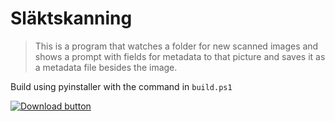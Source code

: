 # Släktskanning

> This is a program that watches a folder for new scanned images and shows a prompt with fields for metadata to that picture and saves it as a metadata file besides the image.

Build using pyinstaller with the command in `build.ps1`

[![Download button](https://img.shields.io/badge/dynamic/json?color=brightgreen&label=Download&query=%24.tag_name&url=https%3A%2F%2Fapi.github.com%2Frepos%2Felias123tre%2Fslaktskanning%2Freleases%2Flatest&style=for-the-badge)](https://github.com/elias123tre/slaktskanning/releases/latest/download/Skanning-metadata.exe)
